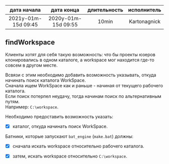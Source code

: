 
| дата начала         |   дата конца        | длительность  | исполнитель  |
|:-------------------:|:-------------------:|:-------------:|:------------:|
| 2021y-01m-15d 09:45 | 2020y-01m-15d 09:55 | 10min         | Kartonagnick |

findWorkspace
-------------

Клиенты хотят для себя такую возможность: что бы проекты юзеров клонировались в одном каталоге, 
а workspace мог находится где-то совсем в другом месте.  

Всвязи с этим необходимо добавить возможность указывать, 
откуда начинать поиск каталога WorkSpace.  
Сначала ищем WorkSpace как и раньше - начиная от текущего рабочего каталога.  
Если поиск потерпел неудачу, тогда начинам поиск по альтернативным путям.  
Например: `C:\workspace`.  

Необходимо предоставить возможность указать:  
  - [x] каталог, откуда начинать поиск WorkSpace.  

Батники, которые запускают `bat_engine` (`make.bat`) должны:  
  - [x] сначала искать workspace относительно рабочего каталога.  
  - [x] затем, искать workspace относительно `C:\workspace`.  
  

